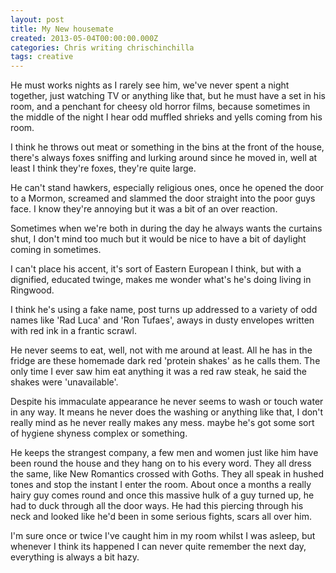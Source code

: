 ```yaml
---
layout: post
title: My New housemate
created: 2013-05-04T00:00:00.000Z
categories: Chris writing chrischinchilla
tags: creative
---
```


He must works nights as I rarely see him, we've never spent a night together, just watching TV or anything like that, but he must have a set in his room, and a penchant for cheesy old horror films, because sometimes in the middle of the night I hear odd muffled shrieks and yells coming from his room.

I think he throws out meat or something in the bins at the front of the house, there's always foxes sniffing and lurking around since he moved in, well at least I think they're foxes, they're quite large.

He can't stand hawkers, especially  religious ones, once he opened the door to a Mormon, screamed and slammed the door straight into the poor guys face. I know they're annoying but it was a bit of an over reaction.

Sometimes when we're both in during the day he always wants the curtains shut, I don't mind too much but it would be  nice to have a bit of daylight coming in sometimes.

I can't place his accent, it's sort of Eastern European I think, but with a dignified, educated twinge, makes me wonder what's he's doing living in Ringwood.

I think he's using a fake name, post turns up addressed to a variety of odd names like 'Rad Luca' and 'Ron Tufaes', aways in dusty envelopes written with red ink in a frantic scrawl.

He never seems to eat, well, not with me around at least. All he has in the fridge are these homemade dark red 'protein shakes' as he calls them. The only time I ever saw him eat anything it was a red raw steak, he said the shakes were 'unavailable'.

Despite his immaculate appearance he never seems to wash or touch water in any way. It means he never does the washing or anything like that, I don't  really mind as he never really makes any mess. maybe he's got some sort of hygiene shyness complex or something.

He keeps the strangest company, a few men and women just like him have been round the house and they hang on to his every word. They all dress the same, like New Romantics crossed with Goths. They all speak in hushed tones and stop the instant I enter the room. About once a months a really hairy guy comes round and once this massive hulk of a guy turned up, he had to duck through all the door ways. He had this piercing through his neck and looked like he'd been in some serious fights, scars all over him.

I'm sure once or twice I've caught him in my room whilst I was asleep, but whenever I think its happened I can never quite remember the next day, everything is always a bit hazy.
